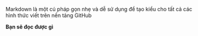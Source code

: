 Markdown là một cú pháp gọn nhẹ và dễ sử dụng để tạo kiểu cho tất cả các hình thức viết trên nền tảng GitHub

**Bạn sẽ đọc được gì** 